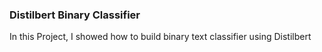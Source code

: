 ### Distilbert Binary Classifier

In this Project, I showed how to build binary text classifier using Distilbert
